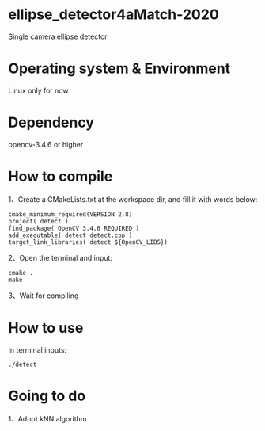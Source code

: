 # ellipse_detector4aMatch-2020
Single camera ellipse detector

# Operating system & Environment
Linux only for now

# Dependency
opencv-3.4.6 or higher

# How to compile
1、Create a CMakeLists.txt at the workspace dir, and fill it with words below:
```
cmake_minimum_required(VERSION 2.8)
project( detect )
find_package( OpenCV 3.4.6 REQUIRED )
add_executable( detect detect.cpp )
target_link_libraries( detect ${OpenCV_LIBS})
```
2、Open the terminal and input:
```
cmake .
make
```
3、Wait for compiling

# How to use
In terminal inputs:
```
./detect
```

# Going to do
1、Adopt kNN algorithm

